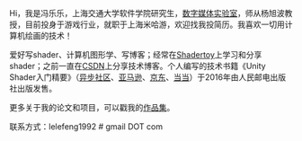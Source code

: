 Hi，我是冯乐乐，上海交通大学软件学院研究生，[数字媒体实验室](http://dalab.se.sjtu.edu.cn/www/home/)，师从杨旭波教授，目前投身于游戏行业，就职于上海米哈游，欢迎找我投简历。我喜欢一切用计算机绘画的技术！

爱好写shader、计算机图形学、写博客；经常在[Shadertoy](https://www.shadertoy.com/user/candycat)上学习和分享shader；之前一直在[CSDN](http://blog.csdn.net/candycat1992)上分享技术博客。个人编写的技术书籍《Unity Shader入门精要》（[异步社区](http://www.epubit.com.cn/book/details/4576)、[亚马逊](https://www.amazon.cn/Unity-Shader%E5%85%A5%E9%97%A8%E7%B2%BE%E8%A6%81-%E5%86%AF%E4%B9%90%E4%B9%90/dp/B01G95GMU6/ref=sr_1_1?s=books&ie=UTF8&qid=1464607131&sr=1-1&keywords=unity+shader%E5%85%A5%E9%97%A8%E7%B2%BE%E8%A6%81)、[京东](http://item.jd.com/11927199.html)、[当当](http://product.dangdang.com/23972910.html)）于2016年由人民邮电出版社出版发售。

更多关于我的论文和项目，可以戳我的[作品集](http://candycat1992.github.io/portfolio/)。

联系方式：lelefeng1992 # gmail DOT com
